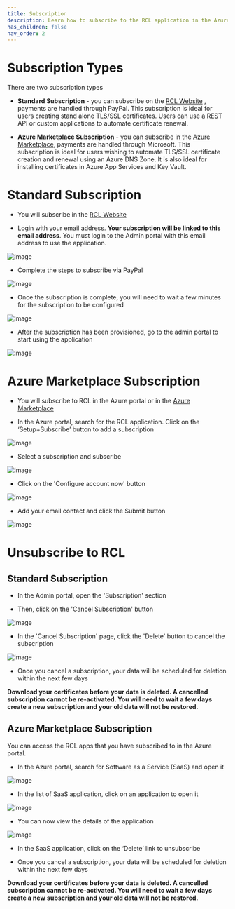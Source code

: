 ```yaml
---
title: Subscription
description: Learn how to subscribe to the RCL application in the Azure Marketplace or Azure Portal 
has_children: false
nav_order: 2
---
```


# Subscription Types

There are two subscription types 

- **Standard Subscription** - you can subscribe on the [RCL Website](https://rclapp.com) , payments are handled through PayPal. This subscription is ideal for users creating stand alone TLS/SSL certificates. Users can use a REST API or custom applications to automate certificate renewal. 

- **Azure Marketplace Subscription** - you can subscribe in the [Azure Marketplace](https://azuremarketplace.microsoft.com/en-us/marketplace/apps/rayconsulting.002?tab=overview), payments are handled through Microsoft. This subscription is ideal for users wishing to automate TLS/SSL certificate creation and renewal using an Azure DNS Zone. It is also ideal for installing certificates in Azure App Services and Key Vault.

# Standard Subscription

- You will subscribe in the [RCL Website](https://rclapp.com)

- Login with your email address. **Your subscription will be linked to this email address**. You must login to the Admin portal with this email address to use the application.

![image](../images/subscription/standard-paypal.PNG)

- Complete the steps to subscribe via PayPal

![image](../images/subscription/standard-paypal2.PNG)

- Once the subscription is complete, you will need to wait a few minutes for the subscription to be configured

![image](../images/subscription/standard-paypal3.PNG)

- After the subscription has been provisioned, go to the admin portal to start using the application

![image](../images/portal/portal.PNG)


# Azure Marketplace Subscription

- You will subscribe to RCL in the Azure portal or in the [Azure Marketplace](https://azuremarketplace.microsoft.com/en-us/marketplace/apps/rayconsulting.002?tab=overview)

- In the Azure portal, search for the RCL application. Click on the ‘Setup+Subscribe’ button to add a subscription

![image](../images/subscription/marketplace-subscribe.png)

- Select a subscription and subscribe

![image](../images/subscription/review.png)

- Click on the 'Configure account now' button

![image](../images/subscription/configure.png)

- Add your email contact and click the Submit button

![image](../images/subscription/configure-rcl.png)

# Unsubscribe to RCL 

## Standard Subscription

- In the Admin portal, open the 'Subscription' section

- Then, click on the 'Cancel Subscription' button

![image](../images/subscription/cancel-paypal.PNG)

- In the 'Cancel Subscription' page, click the 'Delete' button to cancel the subscription

![image](../images/subscription/cancel-paypal2.PNG)

- Once you cancel a subscription, your data will be scheduled for deletion within the next few days

**Download your certificates before your data is deleted. A cancelled subscription cannot be re-activated. You will need to wait a few days create a new subscription and your old data will not be restored.**


## Azure Marketplace Subscription

You can access the RCL apps that you have subscribed to in the Azure portal.

- In the Azure portal, search for Software as a Service (SaaS) and open it

![image](../images/subscription/subscribe-saas-open.png)

- In the list of SaaS application, click on an application to open it

![image](../images/subscription/subscribe-saas-apps.png)

- You can now view the details of the application

![image](../images/subscription/unsubscribe.PNG)

- In the SaaS application, click on the ‘Delete’ link to unsubscribe

- Once you cancel a subscription, your data will be scheduled for deletion within the next few days

**Download your certificates before your data is deleted. A cancelled subscription cannot be re-activated. You will need to wait a few days create a new subscription and your old data will not be restored.**










